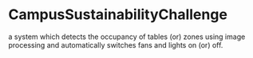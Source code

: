 # CampusSustainabilityChallenge
a system which detects the occupancy of tables (or) zones using image processing and automatically switches fans and lights on (or) off.
